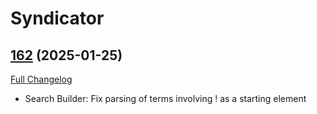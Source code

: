# Syndicator

## [162](https://github.com/Baganator/Syndicator/tree/162) (2025-01-25)
[Full Changelog](https://github.com/Baganator/Syndicator/compare/161...162) 

- Search Builder: Fix parsing of terms involving ! as a starting element  
